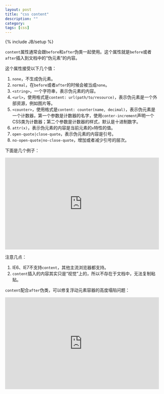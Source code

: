 ```yaml
---
layout: post
title: "css content"
description: ""
category: 
tags: [css]
---
```

{% include JB/setup %}

`content`属性通常会跟`before`和`after`伪类一起使用。这个属性就是`before`或者`after`插入到文档中的“伪元素”的内容。

这个属性接受以下几个值：

1. `none`，不生成伪元素。
2. `normal`，在`before`或者`after`的时候会被当成`none`。
3. `<string>`，一个字符串，表示伪元素的内容。
4. `<url>`，使用格式是`content: url(path/to/resource)`，表示伪元素是一个外部资源，例如图片等。
5. `<counter>`，使用格式是`content: counter(name, decimal)`，表示伪元素是一个计数器，第一个参数是计数器的名字，使用`conter-increment`声明一个CSS类为计数器；第二个参数是计数器的样式，默认是十进制数字。
6. `attr(x)`，表示伪元素的内容是当前元素的`x`特性的值。
7. `open-quote|close-quote`，表示伪元素的内容是引号。
8. `no-open-quote|no-close-quote`，增加或者减少引号的层次。

下面是几个例子：

<iframe width="100%" height="300" src="http://jsfiddle.net/r8sv8/embedded/html,css,result/" allowfullscreen="allowfullscreen" frameborder="0"> </iframe>

注意几点：

1. IE6、IE7不支持`content`，其他主流浏览器都支持。
2. `content`插入的内容其实只是“视觉”上的，所以不存在于文档中，无法复制粘贴。

`content`配合`after`伪类，可以修复浮动元素容器的高度塌陷问题：

<iframe width="100%" height="300" src="http://jsfiddle.net/Vx3j7/embedded/html,css,result/" allowfullscreen="allowfullscreen" frameborder="0"> </iframe>
